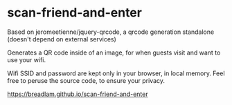 # scan-friend-and-enter
Based on jeromeetienne/jquery-qrcode, a qrcode generation standalone (doesn't depend on external services)

Generates a QR code inside of an image, for when guests visit and want to use your wifi.

Wifi SSID and password are kept only in your browser, in local memory. Feel free to peruse the source code, to ensure your privacy.

https://breadlam.github.io/scan-friend-and-enter
